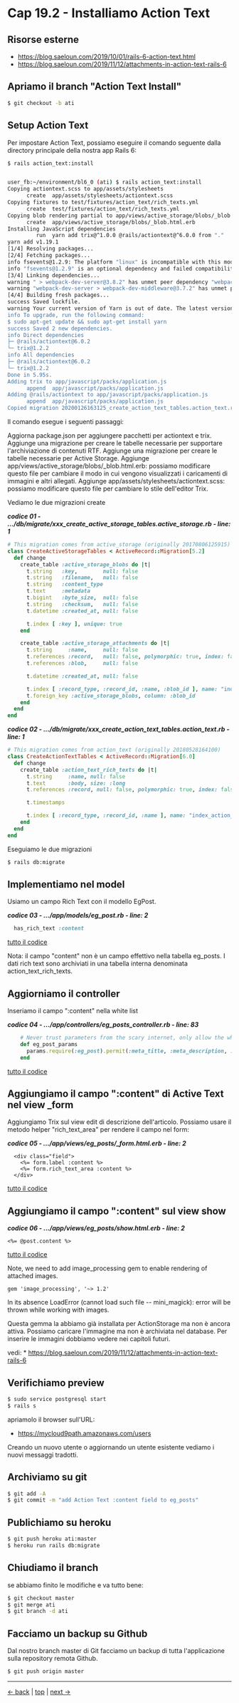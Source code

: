 # <a name="top"></a> Cap 19.2 - Installiamo Action Text



## Risorse esterne

- https://blog.saeloun.com/2019/10/01/rails-6-action-text.html
- https://blog.saeloun.com/2019/11/12/attachments-in-action-text-rails-6



## Apriamo il branch "Action Text Install"

```bash
$ git checkout -b ati
```



## Setup Action Text

Per impostare Action Text, possiamo eseguire il comando seguente dalla directory principale della nostra app Rails 6:

```bash
$ rails action_text:install


user_fb:~/environment/bl6_0 (ati) $ rails action_text:install
Copying actiontext.scss to app/assets/stylesheets
      create  app/assets/stylesheets/actiontext.scss
Copying fixtures to test/fixtures/action_text/rich_texts.yml
      create  test/fixtures/action_text/rich_texts.yml
Copying blob rendering partial to app/views/active_storage/blobs/_blob.html.erb
      create  app/views/active_storage/blobs/_blob.html.erb
Installing JavaScript dependencies
         run  yarn add trix@^1.0.0 @rails/actiontext@^6.0.0 from "."
yarn add v1.19.1
[1/4] Resolving packages...
[2/4] Fetching packages...
info fsevents@1.2.9: The platform "linux" is incompatible with this module.
info "fsevents@1.2.9" is an optional dependency and failed compatibility check. Excluding it from installation.
[3/4] Linking dependencies...
warning " > webpack-dev-server@3.8.2" has unmet peer dependency "webpack@^4.0.0".
warning "webpack-dev-server > webpack-dev-middleware@3.7.2" has unmet peer dependency "webpack@^4.0.0".
[4/4] Building fresh packages...
success Saved lockfile.
warning Your current version of Yarn is out of date. The latest version is "1.21.1", while you're on "1.19.1".
info To upgrade, run the following command:
$ sudo apt-get update && sudo apt-get install yarn
success Saved 2 new dependencies.
info Direct dependencies
├─ @rails/actiontext@6.0.2
└─ trix@1.2.2
info All dependencies
├─ @rails/actiontext@6.0.2
└─ trix@1.2.2
Done in 5.95s.
Adding trix to app/javascript/packs/application.js
      append  app/javascript/packs/application.js
Adding @rails/actiontext to app/javascript/packs/application.js
      append  app/javascript/packs/application.js
Copied migration 20200126163125_create_action_text_tables.action_text.rb from action_text
```

Il comando esegue i seguenti passaggi:

Aggiorna package.json per aggiungere pacchetti per actiontext e trix.
Aggiunge una migrazione per creare le tabelle necessarie per supportare l'archiviazione di contenuti RTF.
Aggiunge una migrazione per creare le tabelle necessarie per Active Storage.
Aggiunge app/views/active_storage/blobs/_blob.html.erb: possiamo modificare questo file per cambiare il modo in cui vengono visualizzati i caricamenti di immagini e altri allegati.
Aggiunge app/assets/stylesheets/actiontext.scss: possiamo modificare questo file per cambiare lo stile dell'editor Trix.


Vediamo le due migrazioni create

***codice 01 - .../db/migrate/xxx_create_active_storage_tables.active_storage.rb - line: 1***

```ruby
# This migration comes from active_storage (originally 20170806125915)
class CreateActiveStorageTables < ActiveRecord::Migration[5.2]
  def change
    create_table :active_storage_blobs do |t|
      t.string   :key,        null: false
      t.string   :filename,   null: false
      t.string   :content_type
      t.text     :metadata
      t.bigint   :byte_size,  null: false
      t.string   :checksum,   null: false
      t.datetime :created_at, null: false

      t.index [ :key ], unique: true
    end

    create_table :active_storage_attachments do |t|
      t.string     :name,     null: false
      t.references :record,   null: false, polymorphic: true, index: false
      t.references :blob,     null: false

      t.datetime :created_at, null: false

      t.index [ :record_type, :record_id, :name, :blob_id ], name: "index_active_storage_attachments_uniqueness", unique: true
      t.foreign_key :active_storage_blobs, column: :blob_id
    end
  end
end
```


***codice 02 - .../db/migrate/xxx_create_action_text_tables.action_text.rb - line: 1***

```ruby
# This migration comes from action_text (originally 20180528164100)
class CreateActionTextTables < ActiveRecord::Migration[6.0]
  def change
    create_table :action_text_rich_texts do |t|
      t.string     :name, null: false
      t.text       :body, size: :long
      t.references :record, null: false, polymorphic: true, index: false

      t.timestamps

      t.index [ :record_type, :record_id, :name ], name: "index_action_text_rich_texts_uniqueness", unique: true
    end
  end
end
```

Eseguiamo le due migrazioni

```bash
$ rails db:migrate
```



## Implementiamo nel model

Usiamo un campo Rich Text con il modello EgPost.

***codice 03 - .../app/models/eg_post.rb - line: 2***

```ruby
  has_rich_text :content
```

[tutto il codice](#01-19-02_03all)

Nota: il campo "content" non è un campo effettivo nella tabella eg_posts. I dati rich text sono archiviati in una tabella interna denominata action_text_rich_texts.




## Aggiorniamo il controller

Inseriamo il campo ":content" nella white list

***codice 04 - .../app/controllers/eg_posts_controller.rb - line: 83***

```ruby
    # Never trust parameters from the scary internet, only allow the white list through.
    def eg_post_params
      params.require(:eg_post).permit(:meta_title, :meta_description, :headline, :incipit, :user_id, :price, :header_image, :content)
    end
```

[tutto il codice](#01-19-02_04all)



## Aggiungiamo il campo ":content" di Active Text nel view _form

Aggiungiamo Trix sul view edit di descrizione dell'articolo.
Possiamo usare il metodo helper "rich_text_area" per rendere il campo nel form:

***codice 05 - .../app/views/eg_posts/_form.html.erb - line: 2***

```html+erb
  <div class="field">
    <%= form.label :content %>
    <%= form.rich_text_area :content %>
  </div>
```

[tutto il codice](#01-19-02_05all)



## Aggiungiamo il campo ":content" sul view show 

***codice 06 - .../app/views/eg_posts/show.html.erb - line: 2***

```html+erb
<%= @post.content %>
```

[tutto il codice](#01-19-02_06all)


Note, we need to add image_processing gem to enable rendering of attached images.

```
gem 'image_processing', '~> 1.2'
```

In its absence LoadError (cannot load such file -- mini_magick): error will be thrown while working with images.

Questa gemma la abbiamo già installata per ActionStorage ma non è ancora attiva.
Possiamo caricare l'immagine ma non è archiviata nel database.
Per inserire le immagini dobbiamo vedere nei capitoli futuri.

vedi: * https://blog.saeloun.com/2019/11/12/attachments-in-action-text-rails-6



## Verifichiamo preview

```bash
$ sudo service postgresql start
$ rails s
```

apriamolo il browser sull'URL:

* https://mycloud9path.amazonaws.com/users

Creando un nuovo utente o aggiornando un utente esistente vediamo i nuovi messaggi tradotti.



## Archiviamo su git

```bash
$ git add -A
$ git commit -m "add Action Text :content field to eg_posts"
```



## Publichiamo su heroku

```bash
$ git push heroku ati:master
$ heroku run rails db:migrate
```



## Chiudiamo il branch

se abbiamo finito le modifiche e va tutto bene:

```bash
$ git checkout master
$ git merge ati
$ git branch -d ati
```



## Facciamo un backup su Github

Dal nostro branch master di Git facciamo un backup di tutta l'applicazione sulla repository remota Github.

```bash
$ git push origin master
```



---

[<- back](https://github.com/flaviobordonidev/leanpubabrandnewcms/blob/master/01-base/19-rich_text_editor/01_00-text_wysiwyg-story-it.md)
 | [top](#top) |
[next ->](https://github.com/flaviobordonidev/leanpubabrandnewcms/blob/master/01-base/19-rich_text_editor/03_00-style-action_text-it.md)
